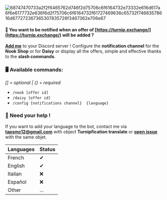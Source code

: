 ![68747470733a2f2f6465762d746f2d75706c6f6164732e73332e616d617a6f6e6177732e636f6d2f75706c6f6164732f61727469636c65732f74683578616d677272367365307835726f3467362e706e67](https://user-images.githubusercontent.com/61658427/185750330-4a2e525a-8ca6-4020-9356-4464c248ea07.png)

#### 🍠  You want to be **notified** when an offer of [https://turnip.exchange/](https://turnip.exchange/) will be **added** ?

**[Add me](https://discord.com/api/oauth2/authorize?client_id=998221615231938651&permissions=2147871808&scope=bot%20applications.commands)** to your Discord server ! Configure the **notification channel** for the **Nook Shop** or for **Daisy** or display all the offers, simple and effective thanks to the **slash commands**.

### 🖥 Available commands:

*[] = optional | {} = required*

- `/nook [offer id]`
- `/daisy [offer id]`
- `/config {notifications channel}  {language}`

### 🔧 Need your help !

If you want to add your language to the bot, contact me via **tapsmc12@gmail.com** with object **Turnipfication translate** or [**open issue**](https://github.com/TapsHTS/turnipfication/issues/new?assignees=&labels=enhancement%2C+language&template=translate-to-another-language.md&title=%5BTRANSLATE%5D) with the same objet.

| Languages             | Status                                                                |
| ----------------- | ------------------------------------------------------------------ |
| French | ✔ |
| English | ✔ |
| Italian | ❌ |
| Español | ❌ |
| Other | ... |
